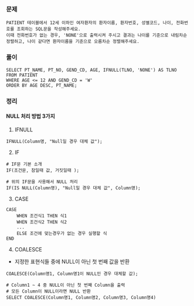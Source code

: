 ### 문제
```
PATIENT 테이블에서 12세 이하인 여자환자의 환자이름, 환자번호, 성별코드, 나이, 전화번호를 조회하는 SQL문을 작성해주세요. 
이때 전화번호가 없는 경우, 'NONE'으로 출력시켜 주시고 결과는 나이를 기준으로 내림차순 정렬하고, 나이 같다면 환자이름을 기준으로 오름차순 정렬해주세요.
```

### 풀이
```mysql
SELECT PT_NAME, PT_NO, GEND_CD, AGE, IFNULL(TLNO, 'NONE') AS TLNO
FROM PATIENT 
WHERE AGE <= 12 AND GEND_CD = 'W'
ORDER BY AGE DESC, PT_NAME;
```

### 정리
#### NULL 처리 방법 3가지
1. IFNULL
```mysql
IFNULL(Column명, "Null일 경우 대체 값");
```

2. IF
```mysql
# IF문 기본 소개
IF(조건문, 참일때 값, 거짓일때 );

# 위의 IF문을 사용해서 NULL 처리
IF(IS NULL(Column명), "Null일 경우 대체 값", Column명);
```

3. CASE
```mysql
CASE 
    WHEN 조건식1 THEN 식1
    WHEN 조건식2 THEN 식2
    ...
    ELSE 조건에 맞는경우가 없는 경우 실행할 식
END
```

4. COALESCE
- 지정한 표현식들 중에 NULL이 아닌 첫 번째 값을 반환
```mysql
COALESCE(Column명1, Column명1이 NULL인 경우 대체할 값);

# Column1 ~ 4 중 NULL이 아닌 첫 번째 Column을 출력
# 모든 Column이 NULL이라면 NULL 반환
SELECT COALESCE(Column명1, Column명2, Column명3, Column명4)
```
